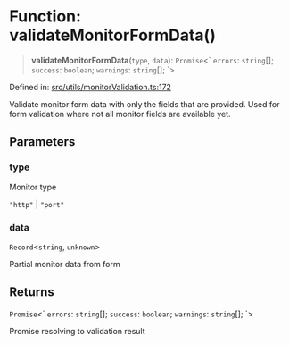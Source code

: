# Function: validateMonitorFormData()

> **validateMonitorFormData**(`type`, `data`): `Promise`\<\` `errors`: `string`[]; `success`: `boolean`; `warnings`: `string`[]; \`\>

Defined in: [src/utils/monitorValidation.ts:172](https://github.com/Nick2bad4u/Uptime-Watcher/blob/3cce0c3b352c8390536ca3c7399ece50a05faf18/src/utils/monitorValidation.ts#L172)

Validate monitor form data with only the fields that are provided.
Used for form validation where not all monitor fields are available yet.

## Parameters

### type

Monitor type

`"http"` | `"port"`

### data

`Record`\<`string`, `unknown`\>

Partial monitor data from form

## Returns

`Promise`\<\` `errors`: `string`[]; `success`: `boolean`; `warnings`: `string`[]; \`\>

Promise resolving to validation result
